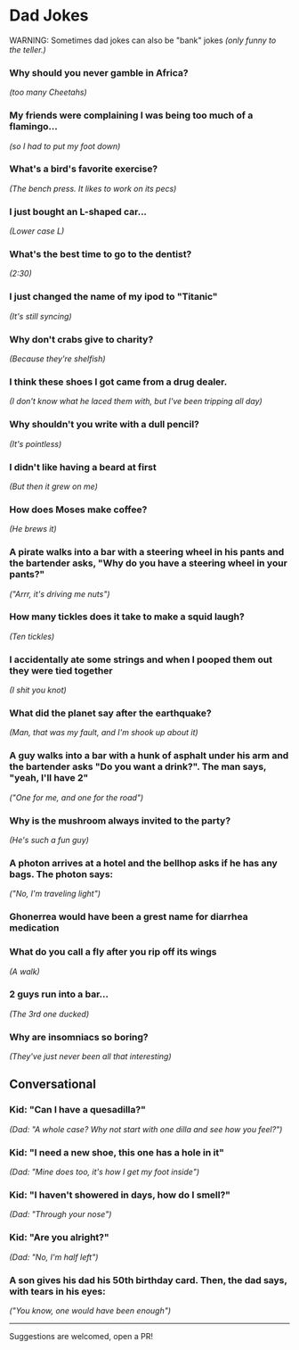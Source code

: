 # Dad Jokes

WARNING: Sometimes dad jokes can also be "bank" jokes _(only funny to the teller.)_

### Why should you never gamble in Africa?
_(too many Cheetahs)_

### My friends were complaining I was being too much of a flamingo...
_(so I had to put my foot down)_

### What's a bird's favorite exercise?
_(The bench press.  It likes to work on its pecs)_

### I just bought an L-shaped car...
_(Lower case L)_

### What's the best time to go to the dentist?
_(2:30)_

### I just changed the name of my ipod to "Titanic"
_(It's still syncing)_

### Why don't crabs give to charity?
_(Because they're shelfish)_

### I think these shoes I got came from a drug dealer.
_(I don't know what he laced them with, but I've been tripping all day)_

### Why shouldn't you write with a dull pencil?
_(It's pointless)_

### I didn't like having a beard at first
_(But then it grew on me)_

### How does Moses make coffee?
_(He brews it)_

### A pirate walks into a bar with a steering wheel in his pants and the bartender asks, "Why do you have a steering wheel in your pants?"
_("Arrr, it's driving me nuts")_

### How many tickles does it take to make a squid laugh?
_(Ten tickles)_

### I accidentally ate some strings and when I pooped them out they were tied together
_(I shit you knot)_

### What did the planet say after the earthquake?
_(Man, that was my fault, and I'm shook up about it)_

### A guy walks into a bar with a hunk of asphalt under his arm and the bartender asks "Do you want a drink?".  The man says, "yeah, I'll have 2"
_("One for me, and one for the road")_

### Why is the mushroom always invited to the party?
_(He's such a fun guy)_

### A photon arrives at a hotel and the bellhop asks if he has any bags. The photon says:
_("No, I'm traveling light")_

### Ghonerrea would have been a grest name for diarrhea medication

### What do you call a fly after you rip off its wings
_(A walk)_

### 2 guys run into a bar...
_(The 3rd one ducked)_

### Why are insomniacs so boring?
_(They've just never been all that interesting)_

## Conversational

### Kid: "Can I have a quesadilla?"
_(Dad: "A whole case? Why not start with one dilla and see how you feel?")_

### Kid: "I need a new shoe, this one has a hole in it"
_(Dad: "Mine does too, it's how I get my foot inside")_

### Kid: "I haven't showered in days, how do I smell?"
_(Dad: "Through your nose")_

### Kid: "Are you alright?"
_(Dad: "No, I'm half left")_

### A son gives his dad his 50th birthday card. Then, the dad says, with tears in his eyes:
_("You know, one would have been enough")_

---

Suggestions are welcomed, open a PR!
